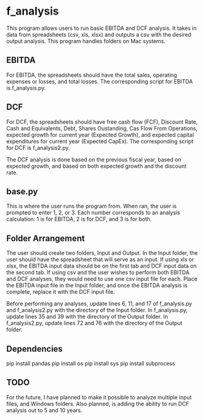 # f_analysis

This program allows users to run basic EBITDA and DCF analysis. It takes in data from spreadsheets
(csv, xls, xlsx) and outputs a csv with the desired output analysis. This program handles folders 
on Mac systems.

## EBITDA

For EBITDA, the spreadsheets should have the total sales, operating expenses or losses, and total losses.
The corresponding script for EBITDA is f_analysis.py.

## DCF

For DCF, the spreadsheets should have free cash flow (FCF), Discount Rate, Cash and Equivalents, Debt, Shares
Oustanding, Cas Flow From Operations, expected growth for current year (Expected Growth), and expected capital 
expenditures for current year (Expected CapEx). The corresponding script for DCF is f_analysis2.py.

The DCF analysis is done based on the previous fiscal year, based on expected growth, and based on both
expected growth and the discount rate.

## base.py

This is where the user runs the program from. When ran, the user is prompted to enter 1, 2, or 3.
Each number corresponds to an analysis calculation: 1 is for EBITDA, 2 is for DCF, and 3 is for
both.

## Folder Arrangement

The user should create two folders, Input and Output. In the Input folder, the user should have the
spreadsheet that will serve as an input. If using xls or xlsx, the EBITDA input data should be on
the first tab and DCF input data on the second tab. If using csv and the user wishes to perform 
both EBITDA and DCF analyses, they would need to use one csv input file for each. Place the EBITDA
input file in the Input folder, and once the EBITDA analysis is complete, replace it with the DCF
input file.

Before performing any analyses, update lines 6, 11, and 17 of f_analysis.py and f_analysis2.py 
with the directory of the Input folder. In f_analysis.py, update lines 35 and 39 with the directory
of the Output folder. In f_analysis2.py, update lines 72 and 76 with the directory of the Output
folder.

## Dependencies

pip install pandas
pip install os
pip install sys
pip install subprocess

## TODO

For the future, I have planned to make it possible to analyze multiple input files, and Windows folders. Also planned, is
adding the ability to run DCF analysis out to 5 and 10 years.